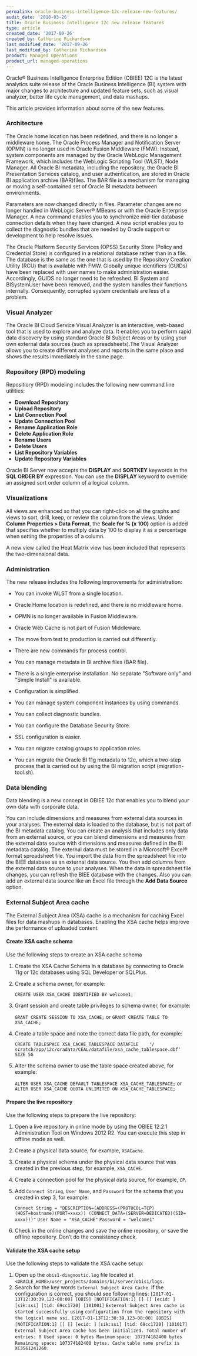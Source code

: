 ```yaml
---
permalink: oracle-business-intelligence-12c-release-new-features/
audit_date: '2018-03-26'
title: Oracle Business Intelligence 12c new release features
type: article
created_date: '2017-09-26'
created_by: Catherine Richardson
last_modified_date: '2017-09-26'
last_modified_by: Catherine Richardson
product: Managed Operations
product_url: managed-operations
---
```


Oracle® Business Intelligence Enterprise Edition (OBIEE) 12C is the latest
analytics suite release of the Oracle Business Intelligence (BI) system with
major changes to architecture and updated feature sets, such as visual
analyzer, better life cycle management, and data mashups.

This article provides information about some of the new features.

### Architecture

The Oracle home location has been redefined, and there is no longer a
middleware home. The Oracle Process Manager and Notification Server (OPMN) is
no longer used in Oracle Fusion Middleware (FMW). Instead, system components
are managed by the Oracle WebLogic Management Framework, which includes the
WebLogic Scripting Tool (WLST), Node Manager. All Oracle BI metadata,
including the repository, the Oracle BI Presentation Services catalog, and
user authentication, are stored in Oracle BI application archive (BAR)files.
The BAR file is a mechanism for managing or moving a self-contained set of
Oracle BI metadata between environments.

Parameters are now changed directly in files. Parameter changes are no longer
handled in WebLogic Server® MBeans or with the Oracle Enterprise Manager. A
new command enables you to synchronize mid-tier database connection details
when they have changed. A new script enables you to collect the diagnostic
bundles that are needed by Oracle support or development to help resolve
issues.

The Oracle Platform Security Services (OPSS) Security Store (Policy and
Credential Store) is configured in a relational database rather
than in a file. The database is the same as the one that is used by the
Repository Creation Utility (RCU) that is available with FMW. Globally unique
identifiers (GUIDs) have been replaced with user names to make administration
easier. Accordingly, GUIDS no longer need to be refreshed. BI System and
BISystemUser have been removed, and the system handles their functions
internally. Consequently, corrupted system credentials are less of a problem.

### Visual Analyzer

The Oracle BI Cloud Service Visual Analyzer is an interactive, web-based tool
that is used to explore and analyze data. It enables you to perform rapid data
discovery by using standard Oracle BI Subject Areas or by using your own
external data sources (such as spreadsheets).The Visual Analyzer allows you to
create different analyses and reports in the same place and shows the results
immediately in the same page.

### Repository (RPD) modeling

Repositiory (RPD) modeling includes the following new command line utilities:  

* **Download Repository**
* **Upload Repository**
* **List Connection Pool**
* **Update Connection Pool**
* **Rename Application Role**
* **Delete Application Role**
* **Rename Users**
* **Delete  Users**
* **List  Repository  Variables**
* **Update  Repository  Variables**  

Oracle BI Server now accepts the **DISPLAY** and **SORTKEY**  keywords in the
**SQL  ORDER  BY** expression. You can use the **DISPLAY** keyword to
override an assigned sort order column of a logical column.  

### Visualizations

All views are enhanced so that you can right-click on all the graphs and views
to sort, drill, keep, or review the column from the views. Under
**Column Properties > Data Format**, the **Scale  for  %  (x  100)**  option
is added that specifies whether to multiply data by 100 to display it as a
percentage when setting the properties of a column.  

A new view called the Heat Matrix view has been included that represents the
two-dimensional data.

### Administration

The new release includes the following improvements for administration:

* You can invoke WLST from a single location.

* Oracle Home location is redefined, and there is no middleware home.

* OPMN is no longer available in Fusion Middleware.

* Oracle Web Cache is not part of Fusion Middleware.

* The move from test to production is carried out differently.

* There are new commands for process control.

* You can manage metadata in BI archive files (BAR file).

* There is a single enterprise installation. No separate "Software only" and
  "Simple Install" is available.

* Configuration is simplified.

* You can manage system component instances by using commands.

* You can collect diagnostic bundles.

* You can configure the Database Security Store.

* SSL configuration is easier.

* You can migrate catalog groups to application roles.

* You can migrate the Oracle BI 11g metadata to 12c, which a two-step process
  that is carried out by using the BI migration script (migration-tool.sh).

### Data blending

Data blending is a new concept in OBIEE 12c that enables you to blend your own data with corporate data.

You can include dimensions and measures from external data sources in your
analyses. The external data is loaded to the database, but is not part of the
BI metadata catalog. You can create an analysis that includes only data from
an external source, or you can blend dimensions and measures from the
external data source with dimensions and measures defined in the BI metadata
catalog. The external data must be stored in a Microsoft® Excel® format
spreadsheet file. You import the data from the spreadsheet file into
the BIEE database as an external data source. You then add columns from the
external data source to your analyses. When the data in spreadsheet file
changes, you can refresh the BIEE database with the changes. Also you
can add an external data source like an Excel file through the
**Add Data Source** option.

### External Subject Area cache

The External Subject Area (XSA) cache is a mechanism for caching Excel
files for data mashups in databases. Enabling the XSA cache helps improve
the performance of uploaded content.

#### Create XSA cache schema

Use the following steps to create an XSA cache schema

1. Create the XSA Cache Schema in a database by connecting to Oracle 11g or 12c
   databases using SQL Developer or SQLPlus.

2. Create a schema owner, for example:

   ``CREATE USER XSA_CACHE IDENTIFIED BY welcome1;``

3. Grant session and create table privileges to schema owner, for example:

   ``GRANT CREATE SESSION TO XSA_CACHE;``
   or
   ``GRANT CREATE TABLE TO XSA_CACHE;``

4. Create a table space and note the correct data file path, for example:

   ``CREATE TABLESPACE XSA_CACHE_TABLESPACE DATAFILE    '/
   scratch/app/12c/oradata/CEAL/datafile/xsa_cache_tablespace.dbf' SIZE 5G``

5. Alter the schema owner to use the table space created above, for example:

   ``ALTER USER XSA_CACHE DEFAULT TABLESPACE XSA_CACHE_TABLESPACE;``
   or
   ``ALTER USER XSA_CACHE QUOTA UNLIMITED ON XSA_CACHE_TABLESPACE;``

#### Prepare the live repository

Use the following steps to prepare the live repository:

1. Open a live repository in online mode by using the OBIEE 12.2.1
   Administration Tool on Windows 2012 R2. You can execute this step in
   offline mode as well.

2. Create a physical data source, for example, ``XSACache``.

3. Create a physical schema under the physical data source that was created in
   the previous step, for example, ``XSA_CACHE``.

4. Create a connection pool for the physical data source, for example, ``CP``.

5. Add ``Connect String``, ``User Name``, and ``Password`` for the schema
   that you created in step 3, for example:

   ``Connect String = "DESCRIPTION=(ADDRESS=(PROTOCOL=TCP)(HOST=hostname)(PORT=xxxx))
   (CONNECT_DATA=(SERVER=DEDICATED)(SID= xxxx)))"``
   ``User Name = "XSA_CACHE"``
   ``Password = "welcome1"``

6. Check in the online changes and save the online repository, or save the
   offline repository. Don’t do the consistency check.

#### Validate the XSA cache setup

Use the following steps to validate the XSA cache setup:

1. Open up the ``obis1-diagnostic.log`` file located at
   ``<ORACLE_HOME>/user_projects/domains/bi/server/obis1/logs``.
2. Search  for the key words ``External Subject Area Cache``.  If the
   configuration is correct, you should see following lines:
   ``[2017-01-13T12:30:39.123-08:00] [OBIS] [NOTIFICATION:1] [] [] [ecid: ]``
   ``[sik:ssi] [tid: 69cc1720] [101001]``
   ``External Subject Area cache is started successfully using``
   ``configuration from the repository with the logical name ssi.``
   ``[2017-01-13T12:30:39.123-08:00] [OBIS] [NOTIFICATION:1] [] [] [ecid: ]``
   ``[sik:ssi] [tid: 69cc1720] [101017]``
   ``External Subject Area cache has been initialized. Total number of``
   ``entries: 0 Used space: 0 bytes Maximum``
   ``space: 107374182400 bytes Remaining space: 107374182400 bytes. Cache``
   ``table name prefix is XC3561241260.``
